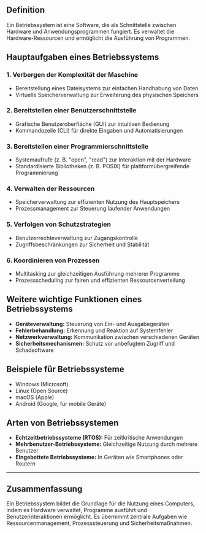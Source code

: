 ## Definition

Ein Betriebssystem ist eine Software, die als Schnittstelle zwischen Hardware und Anwendungsprogrammen fungiert. Es verwaltet die Hardware-Ressourcen und ermöglicht die Ausführung von Programmen.

## Hauptaufgaben eines Betriebssystems

### 1. Verbergen der Komplexität der Maschine

- Bereitstellung eines Dateisystems zur einfachen Handhabung von Daten
- Virtuelle Speicherverwaltung zur Erweiterung des physischen Speichers

### 2. Bereitstellen einer Benutzerschnittstelle

- Grafische Benutzeroberfläche (GUI) zur intuitiven Bedienung
- Kommandozeile (CLI) für direkte Eingaben und Automatisierungen

### 3. Bereitstellen einer Programmierschnittstelle

- Systemaufrufe (z. B. "open", "read") zur Interaktion mit der Hardware
- Standardisierte Bibliotheken (z. B. POSIX) für plattformübergreifende Programmierung

### 4. Verwalten der Ressourcen

- Speicherverwaltung zur effizienten Nutzung des Hauptspeichers
- Prozessmanagement zur Steuerung laufender Anwendungen

### 5. Verfolgen von Schutzstrategien

- Benutzerrechteverwaltung zur Zugangskontrolle
- Zugriffsbeschränkungen zur Sicherheit und Stabilität

### 6. Koordinieren von Prozessen

- Multitasking zur gleichzeitigen Ausführung mehrerer Programme
- Prozessscheduling zur fairen und effizienten Ressourcenverteilung

## Weitere wichtige Funktionen eines Betriebssystems

- **Geräteverwaltung:** Steuerung von Ein- und Ausgabegeräten
- **Fehlerbehandlung:** Erkennung und Reaktion auf Systemfehler
- **Netzwerkverwaltung:** Kommunikation zwischen verschiedenen Geräten
- **Sicherheitsmechanismen:** Schutz vor unbefugtem Zugriff und Schadsoftware

## Beispiele für Betriebssysteme

- Windows (Microsoft)
- Linux (Open Source)
- macOS (Apple)
- Android (Google, für mobile Geräte)

## Arten von Betriebssystemen

- **Echtzeitbetriebssysteme (RTOS):** Für zeitkritische Anwendungen
- **Mehrbenutzer-Betriebssysteme:** Gleichzeitige Nutzung durch mehrere Benutzer
- **Eingebettete Betriebssysteme:** In Geräten wie Smartphones oder Routern

---

## Zusammenfassung

Ein Betriebssystem bildet die Grundlage für die Nutzung eines Computers, indem es Hardware verwaltet, Programme ausführt und Benutzerinteraktionen ermöglicht. Es übernimmt zentrale Aufgaben wie Ressourcenmanagement, Prozesssteuerung und Sicherheitsmaßnahmen.
